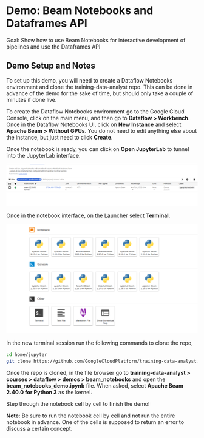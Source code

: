 # Demo: Beam Notebooks and Dataframes API

Goal: Show how to use Beam Notebooks for interactive development of pipelines and use the Dataframes API

## Demo Setup and Notes

To set up this demo, you will need to create a Dataflow Notebooks environment and clone the training-data-analyst repo. This can be done in advance of the demo for the sake of time, but should only take a couple of minutes if done live. 

To create the Dataflow Notebooks environment go to the Google Cloud Console, click on the main menu, and then go to **Dataflow > Workbench**. Once in the Dataflow Notebooks UI, click on **New Instance** and select **Apache Beam > Without GPUs**. You do not need to edit anything else about the instance, but just need to click **Create**.

Once the notebook is ready, you can click on **Open JupyterLab** to tunnel into the JupyterLab interface.

![Dataflow Notebooks UI](img/notebook_ui.png)

Once in the notebook interface, on the Launcher select **Terminal**. 

![JupyterLab Launcher](img/launcher.png)

In the new terminal session run the following commands to clone the repo,

```bash
cd home/jupyter
git clone https://github.com/GoogleCloudPlatform/training-data-analyst.git
```

Once the repo is cloned, in the file browser go to **training-data-analyst > courses > dataflow > demos > beam_notebooks** and open the **beam_notebooks_demo.ipynb** file. When asked, select **Apache Beam 2.40.0 for Python 3** as the kernel.

Step through the notebook cell by cell to finish the demo!

**Note**: Be sure to run the notebook cell by cell and not run the entire notebook in advance. One of the cells is supposed to return an error to discuss a certain concept.

